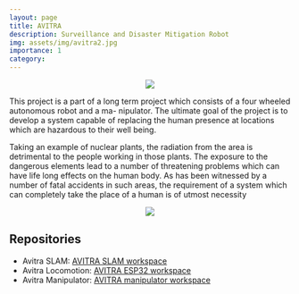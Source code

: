 ```yaml
---
layout: page
title: AVITRA
description: Surveillance and Disaster Mitigation Robot
img: assets/img/avitra2.jpg
importance: 1
category: 
---
```


<p align="center"><img class="img-fluid rounded z-depth-1" src="{{ '/assets/img/avitra2.jpg' | relative_url }}"></p>

This project is a part of a long term project which consists of a four wheeled autonomous robot and a ma-
nipulator. The ultimate goal of the project is to develop a system capable of replacing the human presence
at locations which are hazardous to their well being. 

Taking an example of nuclear plants, the radiation
from the area is detrimental to the people working in those plants. The exposure to the dangerous elements
lead to a number of threatening problems which can have life long effects on the human body. As has been
witnessed by a number of fatal accidents in such areas, the requirement of a system which can completely
take the place of a human is of utmost necessity


<p align="center"><img class="img-fluid rounded z-depth-1" src="{{ '/assets/img/manipulator.jpg' | relative_url }}"></p>

## Repositories

* Avitra SLAM: [AVITRA SLAM workspace](https://github.com/SRA-AVITRA/avitra_ws)
* Avitra Locomotion: [AVITRA ESP32 workspace](https://github.com/SRA-AVITRA/avitra_esp)
* Avitra Manipulator: [AVITRA manipulator workspace](https://github.com/SRA-AVITRA/manipulator_ws) 